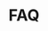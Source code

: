 ---
id: faq
title: FAQ
sidebar_label: FAQ
custom_edit_url: https://github.com/microsoft/fast-dna/edit/master/sites/website/src/docs/resources/faq.doc.md
---